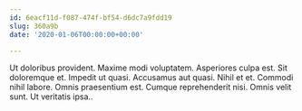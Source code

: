 ```yaml
---
id: 6eacf11d-f087-474f-bf54-d6dc7a9fdd19
slug: 360a9b
date: '2020-01-06T00:00:00+00:00'

---
```


Ut doloribus provident. Maxime modi voluptatem. Asperiores culpa est. Sit doloremque et. Impedit ut quasi. Accusamus aut quasi. Nihil et et. Commodi nihil labore. Omnis praesentium est. Cumque reprehenderit nisi. Omnis velit sunt. Ut veritatis ipsa..
